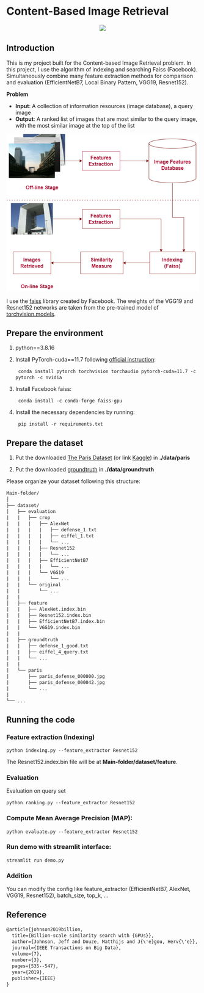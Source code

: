 # Content-Based Image Retrieval

<p align="center">
  <img src=demo.gif/>
</p>

## Introduction

This is my project built for the Content-based Image Retrieval problem. In this project, I use the algorithm of indexing and searching Faiss (Facebook). Simultaneously combine many feature extraction methods for comparison and evaluation (EfficientNetB7, Local Binary Pattern, VGG19, Resnet152).

**Problem**

  - **Input**: A collection of information resources (image database), a query image
  - **Output**: A ranked list of images that are most similar to the query image, with the most similar image at the top of the list

<p align="center">
  <img src=diagram.png/>
</p>

I use the [faiss](https://github.com/facebookresearch/faiss.git) library created by Facebook. The weights of the VGG19 and Resnet152 networks are taken from the pre-trained model of [torchvision.models](https://pytorch.org/vision/stable/models.html).

## Prepare the environment

1. python==3.8.16
2. Install PyTorch-cuda==11.7 following [official instruction](https://pytorch.org/):

        conda install pytorch torchvision torchaudio pytorch-cuda=11.7 -c pytorch -c nvidia
        
3. Install Facebook faiss:

        conda install -c conda-forge faiss-gpu
        
4. Install the necessary dependencies by running:

        pip install -r requirements.txt

## Prepare the dataset

1. Put the downloaded [The Paris Dataset](https://www.robots.ox.ac.uk/~vgg/data/parisbuildings/) (or link [Kaggle](https://www.kaggle.com/datasets/skylord/oxbuildings?select=paris_2.tgz)) in **./data/paris**

2. Put the downloaded [groundtruth](https://www.robots.ox.ac.uk/~vgg/data/parisbuildings/) in **./data/groundtruth**

Please organize your dataset following this structure: 

```
Main-folder/
│
├── dataset/ 
│   ├── evaluation
|   |   ├── crop
|   |   |   ├── AlexNet
|   |   |   |   ├── defense_1.txt
|   |   |   |   ├── eiffel_1.txt
|   |   |   |   └── ...
|   |   |   ├── Resnet152
|   |   |   |   └── ...
|   |   |   ├── EfficientNetB7
|   |   |   |   └── ...
|   |   |   └── VGG19
|   |   |       └── ...
|   |   └── original
|   |       └── ...
|   |
│   ├── feature
|   |   ├── AlexNet.index.bin
|   |   ├── Resnet152.index.bin
|   |   ├── EfficientNetB7.index.bin
|   |   └── VGG19.index.bin
|   |   
|   ├── groundtruth
|   |   ├── defense_1_good.txt
|   |   ├── eiffel_4_query.txt
|   |   └── ...
|   |
|   └── paris
|       ├── paris_defense_000000.jpg
|       ├── paris_defense_000042.jpg
|       └── ...
|   
└── ...
```

## Running the code

### Feature extraction (Indexing)

    python indexing.py --feature_extractor Resnet152
    
The Resnet152.index.bin file will be at **Main-folder/dataset/feature**.

### Evaluation

Evaluation on query set

    python ranking.py --feature_extractor Resnet152
    
### Compute Mean Average Precision (MAP):

    python evaluate.py --feature_extractor Resnet152
    
### Run demo with streamlit interface:

    streamlit run demo.py
    
### Addition 

You can modify the config like feature_extractor (EfficientNetB7, AlexNet, VGG19, Resnet152), batch_size, top_k, ...

## Reference

```
@article{johnson2019billion,
  title={Billion-scale similarity search with {GPUs}},
  author={Johnson, Jeff and Douze, Matthijs and J{\'e}gou, Herv{\'e}},
  journal={IEEE Transactions on Big Data},
  volume={7},
  number={3},
  pages={535--547},
  year={2019},
  publisher={IEEE}
}
```
